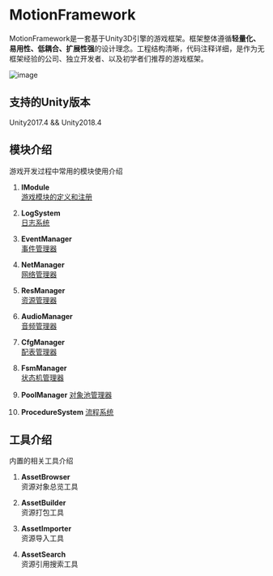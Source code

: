 # MotionFramework
MotionFramework是一套基于Unity3D引擎的游戏框架。框架整体遵循**轻量化、易用性、低耦合、扩展性强**的设计理念。工程结构清晰，代码注释详细，是作为无框架经验的公司、独立开发者、以及初学者们推荐的游戏框架。

![image](https://github.com/gmhevinci/MotionFramework/raw/master/Docs/Image/img1.png)

## 支持的Unity版本
Unity2017.4 && Unity2018.4

## 模块介绍
游戏开发过程中常用的模块使用介绍

1. **IModule**  
[游戏模块的定义和注册](https://github.com/gmhevinci/MotionFramework/blob/master/Docs/Module.md) 

2. **LogSystem**   
[日志系统](https://github.com/gmhevinci/MotionFramework/blob/master/Docs/LogSystem.md)

3. **EventManager**  
[事件管理器](https://github.com/gmhevinci/MotionFramework/blob/master/Docs/EventManager.md)

4. **NetManager**  
[网络管理器](https://github.com/gmhevinci/MotionFramework/blob/master/Docs/NetManager.md)

5. **ResManager**  
[资源管理器](https://github.com/gmhevinci/MotionFramework/blob/master/Docs/ResManager.md)

6. **AudioManager**   
[音频管理器](https://github.com/gmhevinci/MotionFramework/blob/master/Docs/AudioManager.md)

7. **CfgManager**   
[配表管理器](https://github.com/gmhevinci/MotionFramework/blob/master/Docs/ConfigManager.md)

8. **FsmManager**  
[状态机管理器](https://github.com/gmhevinci/MotionFramework/blob/master/Docs/FsmManager.md)

9. **PoolManager**
[对象池管理器](https://github.com/gmhevinci/MotionFramework/blob/master/Docs/PoolManager.md)

10. **ProcedureSystem**
[流程系统](https://github.com/gmhevinci/MotionFramework/blob/master/Docs/ProcedureSystem.md)


## 工具介绍
内置的相关工具介绍

1. **AssetBrowser**  
资源对象总览工具

2. **AssetBuilder**  
资源打包工具

3. **AssetImporter**  
资源导入工具

4. **AssetSearch**  
资源引用搜索工具
